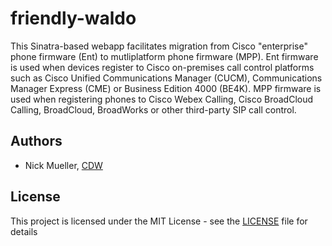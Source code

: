 # friendly-waldo

This Sinatra-based webapp facilitates migration from Cisco "enterprise" phone firmware (Ent) to mutliplatform phone firmware (MPP).  Ent firmware is used when devices register to Cisco on-premises call control platforms such as Cisco Unified Communications Manager (CUCM), Communications Manager Express (CME) or Business Edition 4000 (BE4K).  MPP firmware is used when registering phones to Cisco Webex Calling, Cisco BroadCloud Calling, BroadCloud, BroadWorks or other third-party SIP call control.

## Authors

* Nick Mueller, [CDW](http://www.cdw.com)

## License

This project is licensed under the MIT License - see the [LICENSE](LICENSE) file for details